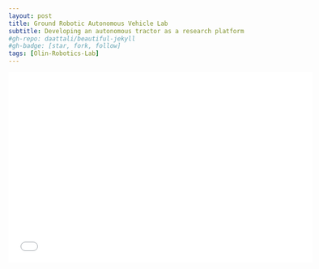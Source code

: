 ```yaml
---
layout: post
title: Ground Robotic Autonomous Vehicle Lab
subtitle: Developing an autonomous tractor as a research platform
#gh-repo: daattali/beautiful-jekyll
#gh-badge: [star, fork, follow]
tags: [Olin-Robotics-Lab]
---
```


<center>
  <embed src= "/files/Automata.pdf" width= "600" height= "375">
</center>
<!-- <iframe src="/files/Automata.pdf" width="500" height="700"> -->
